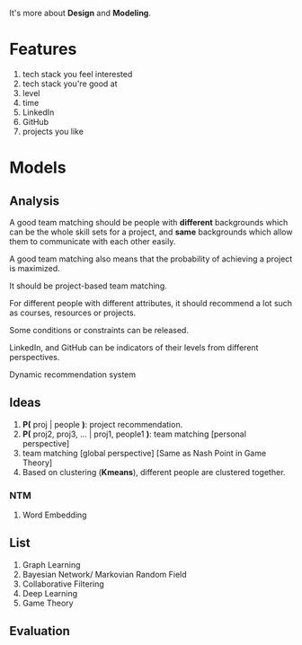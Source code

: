 It's more about __Design__ and __Modeling__.

# Features

1. tech stack you feel interested
2. tech stack you're good at
3. level
4. time
5. LinkedIn
6. GitHub
7. projects you like

# Models

## Analysis

A good team matching should be people with __different__ backgrounds which can be the whole skill sets for a project, and __same__ backgrounds which allow them to communicate with each other easily.

A good team matching also means that the probability of achieving a project is maximized.

It should be project-based team matching.

For different people with different attributes, it should recommend a lot such as courses, resources or projects.

Some conditions or constraints can be released.

LinkedIn, and GitHub can be  indicators of their levels from different perspectives.

Dynamic recommendation system

## Ideas

1. __P(__ proj | people __)__: project recommendation.
2. __P(__ proj2, proj3, ... | proj1, people1 __)__: team matching [personal perspective]
3. team matching [global perspective] [Same as Nash Point in Game Theory]
3. Based on clustering (__Kmeans__), different people are clustered together.

### NTM

1. Word Embedding

## List

1. Graph Learning
2. Bayesian Network/ Markovian Random Field
3. Collaborative Filtering
4. Deep Learning
5. Game Theory

## Evaluation
